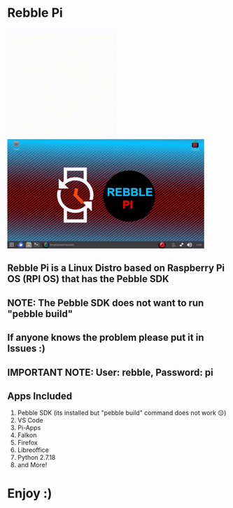 <h1>Rebble Pi</h1>
<img src="/Media/Rebble Pi GIF.gif" alt="Showcase Logo" style="width:250px;height:250px;"> <img src="/Media/Rebble-Pi-Showcase.gif" alt="Showcase" style="width:450px;height:250px;">
<h2>Rebble Pi is a Linux Distro based on Raspberry Pi OS (RPI OS) that has the Pebble SDK</h2>
<h2>NOTE: The Pebble SDK does not want to run "pebble build"</h2>
<h2>If anyone knows the problem please put it in Issues :)</h2>
<h2>IMPORTANT NOTE: User: rebble, Password: pi</h2>
<h2>Apps Included</h2>
<ol>
  <li>Pebble SDK (its installed but "pebble build" command does not work 😔)</li>
  <li>VS Code</li>
  <li>Pi-Apps</li>
  <li>Falkon</li>
  <li>Firefox</li>
  <li>Libreoffice</li>
  <li>Python 2.7.18</li>
  <li>and More!</li>
</ol>
<h1>Enjoy :)</h1>
